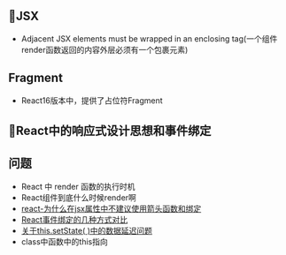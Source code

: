 ## 🌵JSX
- Adjacent JSX elements must be wrapped in an enclosing tag(一个组件render函数返回的内容外层必须有一个包裹元素)
## Fragment
- React16版本中，提供了占位符Fragment
## 🌟React中的响应式设计思想和事件绑定 

## 问题
- React 中 render 函数的执行时机
- React组件到底什么时候render啊
- [react-为什么在jsx属性中不建议使用箭头函数和绑定](https://segmentfault.com/a/1190000020866363)
- [React事件绑定的几种方式对比](https://segmentfault.com/a/1190000011317515)
- [关于this.setState( )中的数据延迟问题](https://segmentfault.com/a/1190000019670168)
- class中函数中的this指向
